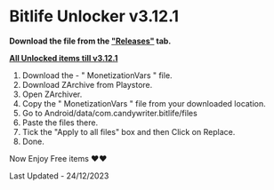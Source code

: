# Bitlife Unlocker v3.12.1

**Download the file from the ["Releases"](https://github.com/zeropse/bitlife-unlocker/releases/tag/3.12.1) tab.**

**<ins>All Unlocked items till v3.12.1</ins>**

1. Download the - " MonetizationVars " file.
2. Download ZArchive from Playstore.
3. Open ZArchiver.
4. Copy the " MonetizationVars " file from your downloaded location.
5. Go to Android/data/com.candywriter.bitlife/files
6. Paste the files there.
7. Tick the "Apply to all files" box and then Click on Replace.
8. Done.

Now Enjoy Free items ❤️❤️


Last Updated - 24/12/2023